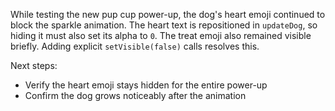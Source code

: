 While testing the new pup cup power-up, the dog's heart emoji continued to block the sparkle animation. The heart text is repositioned in `updateDog`, so hiding it must also set its alpha to `0`. The treat emoji also remained visible briefly. Adding explicit `setVisible(false)` calls resolves this.

Next steps:
- Verify the heart emoji stays hidden for the entire power-up
- Confirm the dog grows noticeably after the animation
